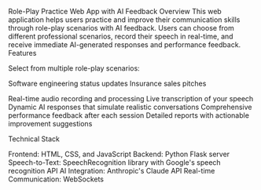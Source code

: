 Role-Play Practice Web App with AI Feedback
Overview
This web application helps users practice and improve their communication skills through role-play scenarios with AI feedback. Users can choose from different professional scenarios, record their speech in real-time, and receive immediate AI-generated responses and performance feedback.
Features

Select from multiple role-play scenarios:

Software engineering status updates
Insurance sales pitches


Real-time audio recording and processing
Live transcription of your speech
Dynamic AI responses that simulate realistic conversations
Comprehensive performance feedback after each session
Detailed reports with actionable improvement suggestions

Technical Stack

Frontend: HTML, CSS, and JavaScript
Backend: Python Flask server
Speech-to-Text: SpeechRecognition library with Google's speech recognition API
AI Integration: Anthropic's Claude API
Real-time Communication: WebSockets